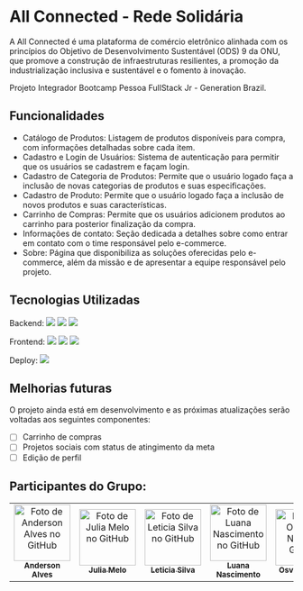 # All Connected - Rede Solidária 

A All Connected é uma plataforma de comércio eletrônico alinhada com os princípios do Objetivo de Desenvolvimento Sustentável (ODS) 9 da ONU, que promove a construção de infraestruturas resilientes, a promoção da industrialização inclusiva e sustentável e o fomento à inovação.

Projeto Integrador Bootcamp Pessoa FullStack Jr - Generation Brazil. 

## Funcionalidades

- Catálogo de Produtos: Listagem de produtos disponíveis para compra, com informações detalhadas sobre cada item.
- Cadastro e Login de Usuários: Sistema de autenticação para permitir que os usuários se cadastrem e façam login.
- Cadastro de Categoria de Produtos: Permite que o usuário logado faça a inclusão de novas categorias de produtos e suas especificações. 
- Cadastro de Produto: Permite que o usuário logado faça a inclusão de novos produtos e suas características.
- Carrinho de Compras: Permite que os usuários adicionem produtos ao carrinho para posterior finalização da compra.
- Informações de contato: Seção dedicada a detalhes sobre como entrar em contato com o time responsável pelo e-commerce.
- Sobre:  Página que disponibiliza as soluções oferecidas pelo e-commerce, além da missão e de apresentar a equipe responsável pelo projeto.

## Tecnologias Utilizadas

Backend: 
<img src="https://img.shields.io/badge/Java-ED8B00?style=for-the-badge&logo=java&logoColor=white" />
<img src="https://img.shields.io/badge/Spring-6DB33F?style=for-the-badge&logo=spring&logoColor=white" />
<img src="https://img.shields.io/badge/MySQL-00000F?style=for-the-badge&logo=mysql&logoColor=white" />

Frontend:
<img src="https://img.shields.io/badge/React-20232A?style=for-the-badge&logo=react&logoColor=61DAFB" />
<img src="https://img.shields.io/badge/TypeScript-007ACC?style=for-the-badge&logo=typescript&logoColor=white" />
<img src="https://img.shields.io/badge/Tailwind_CSS-38B2AC?style=for-the-badge&logo=tailwind-css&logoColor=white" />

Deploy:
<img src="https://img.shields.io/badge/Netlify-00C7B7?style=for-the-badge&logo=netlify&logoColor=white" />

## Melhorias futuras

O projeto ainda está em desenvolvimento e as próximas atualizações serão voltadas aos seguintes componentes:

- [ ] Carrinho de compras
- [ ] Projetos sociais com status de atingimento da meta
- [ ] Edição de perfil

## Participantes do Grupo:

<table>
  <tr>
    <td align="center">
      <a href="https://www.linkedin.com/in/adsalves/" title="Anderson Alves">
    <img src="https://avatars.githubusercontent.com/u/150266023?v=4" width="100px;" alt="Foto de Anderson Alves no GitHub"/><br>
    <sub>
      <b>Anderson Alves</b>
        </sub>
      </a>
    </td>
     <td align="center">
       <a href="https://www.linkedin.com/in/julia-karen-melo/" title="Julia Melo">
    <img src="https://avatars.githubusercontent.com/u/160678981?v=4" width="100px;" alt="Foto de Julia Melo no GitHub"/><br>
    <sub>
      <b>Julia Melo</b>
        </sub>
      </a>
    </td>
    <td align="center">
       <a href="https://www.linkedin.com/in/leticiatsilva/" title="Leticia Silva">
    <img src="https://avatars.githubusercontent.com/u/167130040?v=4" width="100px;" alt="Foto de Leticia Silva no GitHub"/><br>
    <sub>
      <b>Leticia Silva</b>
        </sub>
      </a>
    </td>
     <td align="center">
       <a href="https://www.linkedin.com/in/luananascimentodev/" title="Luana Nascimento">
    <img src="https://avatars.githubusercontent.com/u/120537755?s=400&u=2f212c82c1bbdb0b74acc4a8ffa996298d7c0f3f&v=4" width="100px;" alt="Foto de Luana Nascimento no GitHub"/><br>
    <sub>
      <b>Luana Nascimento</b>
        </sub>
      </a>
    </td>
     <td align="center">
       <a href="https://www.linkedin.com/in/osvaldoneto0/" title="Osvaldo Neto">
    <img src="https://avatars.githubusercontent.com/u/166192036?v=4" width="100px;" alt="Foto de Osvaldo Neto no GitHub"/><br>
    <sub>
      <b>Osvaldo Neto</b>
        </sub>
      </a>
    </td>
     <td align="center">
       <a href="https://www.linkedin.com/in/paloma-ferrari/" title="Paloma Ferrari">
    <img src="https://avatars.githubusercontent.com/u/111384818?v=4" width="100px;" alt="Foto de Paloma Ferrari no GitHub"/><br>
    <sub>
      <b>Paloma Ferrari</b>
        </sub>
      </a>
    </td>
    <td align="center">
       <a href="https://www.linkedin.com/in/paloma-ferrari/" title="Thamires Martins">
    <img src="https://avatars.githubusercontent.com/u/165708887?v=4" width="100px;" alt="Foto de Paloma Thamires Martins"/><br>
    <sub>
      <b>Thamires Martins</b>
        </sub>
      </a>
    </td>
  </tr>
</table>



